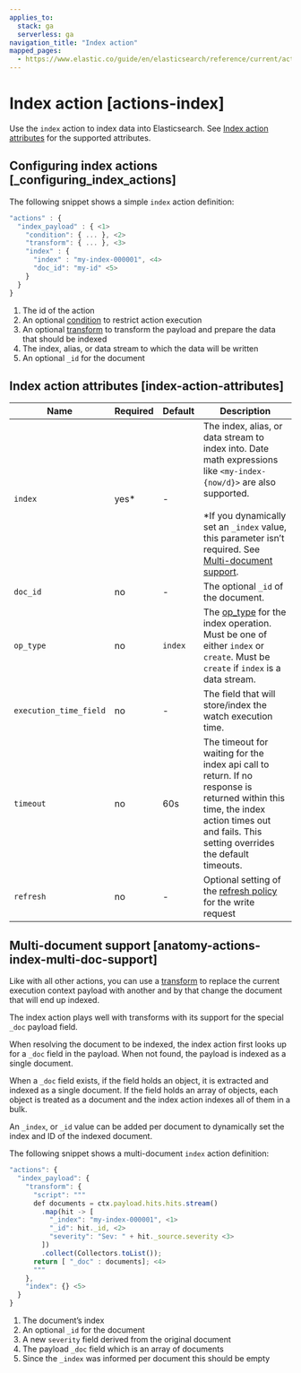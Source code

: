 ```yaml
---
applies_to:
  stack: ga
  serverless: ga
navigation_title: "Index action"
mapped_pages:
  - https://www.elastic.co/guide/en/elasticsearch/reference/current/actions-index.html
---
```


# Index action [actions-index]

Use the `index` action to index data into Elasticsearch. See [Index action attributes](#index-action-attributes) for the supported attributes.

## Configuring index actions [_configuring_index_actions]

The following snippet shows a simple `index` action definition:

```js
"actions" : {
  "index_payload" : { <1>
    "condition": { ... }, <2>
    "transform": { ... }, <3>
    "index" : {
      "index" : "my-index-000001", <4>
      "doc_id": "my-id" <5>
    }
  }
}
```

1. The id of the action
2. An optional [condition](condition.md) to restrict action execution
3. An optional [transform](transform.md) to transform the payload and prepare the data that should be indexed
4. The index, alias, or data stream to which the data will be written
5. An optional `_id` for the document

## Index action attributes [index-action-attributes]

| Name | Required | Default | Description |
| --- | --- | --- | --- |
| `index` | yes* | - | The index, alias, or data stream to index into. Date math expressions like `<my-index-{now/d}>` are also supported.<br><br>*If you dynamically set an `_index` value, this parameter isn’t required. See [Multi-document support](#anatomy-actions-index-multi-doc-support).<br> |
| `doc_id` | no | - | The optional `_id` of the document. |
| `op_type` | no | `index` | The [op_type](https://www.elastic.co/docs/api/doc/elasticsearch/operation/operation-create) for the index operation.                                                      Must be one of either `index` or `create`. Must be `create` if                                                      `index` is a data stream. |
| `execution_time_field` | no | - | The field that will store/index the watch execution                                                      time. |
| `timeout` | no | 60s | The timeout for waiting for the index api call to                                                      return. If no response is returned within this time,                                                      the index action times out and fails. This setting                                                      overrides the default timeouts. |
| `refresh` | no | - | Optional setting of the [refresh policy](elasticsearch://reference/elasticsearch/rest-apis/refresh-parameter.md)                                                      for the write request |

## Multi-document support [anatomy-actions-index-multi-doc-support]

Like with all other actions, you can use a [transform](transform.md) to replace the current execution context payload with another and by that change the document that will end up indexed.

The index action plays well with transforms with its support for the special `_doc` payload field.

When resolving the document to be indexed, the index action first looks up for a `_doc` field in the payload. When not found, the payload is indexed as a single document.

When a `_doc` field exists, if the field holds an object, it is extracted and indexed as a single document. If the field holds an array of objects, each object is treated as a document and the index action indexes all of them in a bulk.

An `_index`, or `_id` value can be added per document to dynamically set the index and ID of the indexed document.

The following snippet shows a multi-document `index` action definition:

```js
"actions": {
  "index_payload": {
    "transform": {
      "script": """
      def documents = ctx.payload.hits.hits.stream()
        .map(hit -> [
          "_index": "my-index-000001", <1>
          "_id": hit._id, <2>
          "severity": "Sev: " + hit._source.severity <3>
        ])
        .collect(Collectors.toList());
      return [ "_doc" : documents]; <4>
      """
    },
    "index": {} <5>
  }
}
```

1. The document’s index
2. An optional `_id` for the document
3. A new `severity` field derived from the original document
4. The payload `_doc` field which is an array of documents
5. Since the `_index` was informed per document this should be empty
